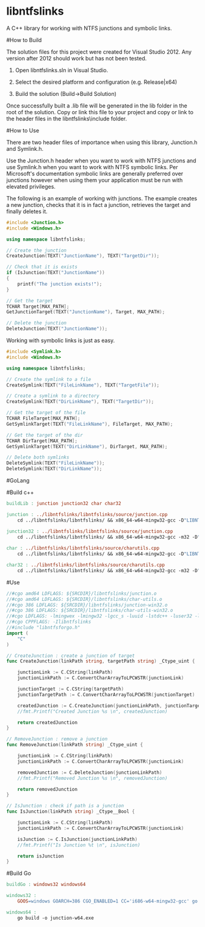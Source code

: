 libntfslinks
===========

A C++ library for working with NTFS junctions and symbolic links.

#How to Build

The solution files for this project were created for Visual Studio 2012. Any
version after 2012 should work but has not been tested.

1. Open libntfslinks.sln in Visual Studio.

2. Select the desired platform and configuration (e.g. Release|x64)

3. Build the solution (Build->Build Solution)

Once successfully built a .lib file will be generated in the lib folder in the
root of the solution. Copy or link this file to your project and copy or link
to the header files in the libntfslinks\include folder.

#How to Use

There are two header files of importance when using this library, Junction.h
and Symlink.h.

Use the Junction.h header when you want to work with NTFS junctions and use
Symlink.h when you want to work with NTFS symbolic links. Per Microsoft's
documentation symbolic links are generally preferred over junctions however
when using them your application must be run with elevated privileges.

The following is an example of working with junctions. The example
creates a new junction, checks that it is in fact a junction, retrieves
the target and finally deletes it.
```cpp
#include <Junction.h>
#include <Windows.h>

using namespace libntfslinks;

// Create the junction
CreateJunction(TEXT("JunctionName"), TEXT("TargetDir"));

// Check that it is exists
if (IsJunction(TEXT("JunctionName"))
{
	printf("The junction exists!");
}

// Get the target
TCHAR Target[MAX_PATH];
GetJunctionTarget(TEXT("JunctionName"), Target, MAX_PATH);

// Delete the junction
DeleteJunction(TEXT("JunctionName"));
```
Working with symbolic links is just as easy.
```cpp
#include <Symlink.h>
#include <Windows.h>

using namespace libntfslinks;

// Create the symlink to a file
CreateSymlink(TEXT("FileLinkName"), TEXT("TargetFile"));

// Create a symlink to a directory
CreateSymlink(TEXT("DirLinkName"), TEXT("TargetDir"));

// Get the target of the file
TCHAR FileTarget[MAX_PATH];
GetSymlinkTarget(TEXT("FileLinkName"), FileTarget, MAX_PATH);

// Get the target of the dir
TCHAR DirTarget[MAX_PATH];
GetSymlinkTarget(TEXT("DirLinkName"), DirTarget, MAX_PATH);

// Delete both symlinks
DeleteSymlink(TEXT("FileLinkName"));
DeleteSymlink(TEXT("DirLinkName"));
```

#GoLang

#Build c++

```Makefile
buildLib : junction junction32 char char32

junction : ../libntfslinks/libntfslinks/source/junction.cpp	
	cd ../libntfslinks/libntfslinks/ && x86_64-w64-mingw32-gcc -D"LIBNTFS_EXPORTS" -D"UNICODE" -I"include" -c "source/junction.cpp" -o "../junction.o"	

junction32 : ../libntfslinks/libntfslinks/source/junction.cpp	
	cd ../libntfslinks/libntfslinks/ && x86_64-w64-mingw32-gcc -m32 -D"LIBNTFS_EXPORTS" -D"_UNICODE" -D"UNICODE" -I"include" -c "source/junction.cpp" -o "../junction-win32.o"	
	
char : ../libntfslinks/libntfslinks/source/charutils.cpp	
	cd ../libntfslinks/libntfslinks/ && x86_64-w64-mingw32-gcc -D"LIBNTFS_EXPORTS" -D"UNICODE" -I"include" -c "source/charutils.cpp" -o "../char-utils.o"	

char32 : ../libntfslinks/libntfslinks/source/charutils.cpp	
	cd ../libntfslinks/libntfslinks/ && x86_64-w64-mingw32-gcc -m32 -D"LIBNTFS_EXPORTS" -D"UNICODE" -I"include" -c "source/charutils.cpp" -o "../char-utils-win32.o"
```

#Use

```Go
//#cgo amd64 LDFLAGS: ${SRCDIR}/libntfslinks/junction.o
//#cgo amd64 LDFLAGS: ${SRCDIR}/libntfslinks/char-utils.o
//#cgo 386 LDFLAGS: ${SRCDIR}/libntfslinks/junction-win32.o
//#cgo 386 LDFLAGS: ${SRCDIR}/libntfslinks/char-utils-win32.o
//#cgo LDFLAGS: -lmingwex -lmingw32 -lgcc_s -luuid -lstdc++ -luser32 -lkernel32 -lusp10 -lgdi32 -lcomctl32 -luxtheme -lmsimg32 -lcomdlg32 -ld2d1 -ldwrite -lole32 -loleaut32 -loleacc -static -static-libgcc -static-libstdc++
//#cgo CPPFLAGS: -Ilibntfslinks
//#include "libntfsforgo.h"
import (
	"C"
)

// CreateJunction : create a junction of target
func CreateJunction(linkPath string, targetPath string) _Ctype_uint {

	junctionLink := C.CString(linkPath)
	junctionLinkPath := C.ConvertCharArrayToLPCWSTR(junctionLink)

	junctionTarget := C.CString(targetPath)
	junctionTargetPath := C.ConvertCharArrayToLPCWSTR(junctionTarget)

	createdJunction := C.CreateJunction(junctionLinkPath, junctionTargetPath)
	//fmt.Printf("Created Junction %s \n", createdJunction)

	return createdJunction
}

// RemoveJunction : remove a junction
func RemoveJunction(linkPath string) _Ctype_uint {

	junctionLink := C.CString(linkPath)
	junctionLinkPath := C.ConvertCharArrayToLPCWSTR(junctionLink)

	removedJunction := C.DeleteJunction(junctionLinkPath)
	//fmt.Printf("Removed Junction %s \n", removedJunction)

	return removedJunction
}

// IsJunction : check if path is a junction
func IsJunction(linkPath string) _Ctype__Bool {

	junctionLink := C.CString(linkPath)
	junctionLinkPath := C.ConvertCharArrayToLPCWSTR(junctionLink)

	isJunction := C.IsJunction(junctionLinkPath)
	//fmt.Printf("Is Junction %t \n", isJunction)

	return isJunction
}

```

#Build Go

```Makefile
buildGo : windows32 windows64

windows32 :
	GOOS=windows GOARCH=386 CGO_ENABLED=1 CC='i686-w64-mingw32-gcc' go build -o junction-w32.exe	

windows64 :
	go build -o junction-w64.exe
```

